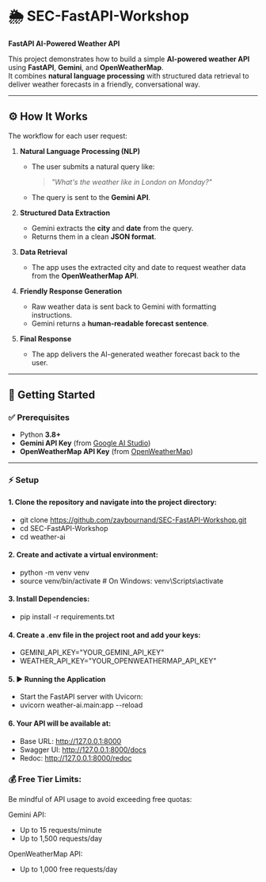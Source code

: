 # 🌦️ SEC-FastAPI-Workshop

**FastAPI AI-Powered Weather API**

This project demonstrates how to build a simple **AI-powered weather API** using **FastAPI**, **Gemini**, and **OpenWeatherMap**.  
It combines **natural language processing** with structured data retrieval to deliver weather forecasts in a friendly, conversational way.

---

## ⚙️ How It Works

The workflow for each user request:

1. **Natural Language Processing (NLP)**

   - The user submits a natural query like:
     > _"What's the weather like in London on Monday?"_
   - The query is sent to the **Gemini API**.

2. **Structured Data Extraction**

   - Gemini extracts the **city** and **date** from the query.
   - Returns them in a clean **JSON format**.

3. **Data Retrieval**

   - The app uses the extracted city and date to request weather data from the **OpenWeatherMap API**.

4. **Friendly Response Generation**

   - Raw weather data is sent back to Gemini with formatting instructions.
   - Gemini returns a **human-readable forecast sentence**.

5. **Final Response**
   - The app delivers the AI-generated weather forecast back to the user.

---

## 🚀 Getting Started

### ✅ Prerequisites

- Python **3.8+**
- **Gemini API Key** (from [Google AI Studio](https://aistudio.google.com/))
- **OpenWeatherMap API Key** (from [OpenWeatherMap](https://openweathermap.org/api))

---

### ⚡ Setup

#### 1. Clone the repository and navigate into the project directory:

- git clone https://github.com/zaybournand/SEC-FastAPI-Workshop.git
- cd SEC-FastAPI-Workshop
- cd weather-ai

#### 2. Create and activate a virtual environment:

- python -m venv venv
- source venv/bin/activate # On Windows: venv\Scripts\activate

#### 3. Install Dependencies:

- pip install -r requirements.txt

#### 4. Create a .env file in the project root and add your keys:

- GEMINI_API_KEY="YOUR_GEMINI_API_KEY"
- WEATHER_API_KEY="YOUR_OPENWEATHERMAP_API_KEY"

#### 5. ▶️ Running the Application

- Start the FastAPI server with Uvicorn:
- uvicorn weather-ai.main:app --reload

#### 6. Your API will be available at:

- Base URL: http://127.0.0.1:8000
- Swagger UI: http://127.0.0.1:8000/docs
- Redoc: http://127.0.0.1:8000/redoc

### 💰 Free Tier Limits:

Be mindful of API usage to avoid exceeding free quotas:

Gemini API:

- Up to 15 requests/minute
- Up to 1,500 requests/day

OpenWeatherMap API:

- Up to 1,000 free requests/day

